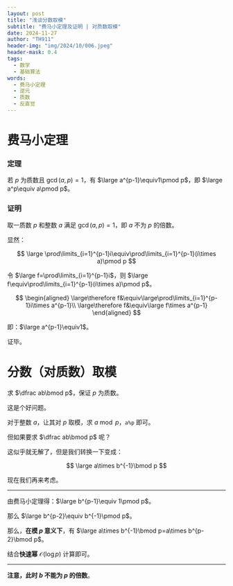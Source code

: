 ```yaml
---
layout: post
title: "浅谈分数取模"
subtitle: "费马小定理及证明 | 对质数取模"
date: 2024-11-27
author: "TH911"
header-img: "img/2024/10/006.jpeg"
header-mask: 0.4
tags:
  - 数学
  - 基础算法
words:
  - 费马小定理
  - 逆元
  - 质数
  - 反直觉
---
```


# 费马小定理

### 定理

若 $p$ 为质数且 $\gcd(a,p)=1$，有 $\large a^{p-1}\equiv1\pmod p$，即 $\large a^p\equiv a\pmod p$。

### 证明

取一质数 $p$ 和整数 $a$ 满足 $\gcd(a,p)=1$，即 $a$ 不为 $p$ 的倍数。

显然：

$$
\large \prod\limits_{i=1}^{p-1}i\equiv\prod\limits_{i=1}^{p-1}(i\times a)\pmod p
$$

令 $\large f=\prod\limits_{i=1}^{p-1}i$，则 $\large f\equiv\prod\limits_{i=1}^{p-1}(i\times a)\pmod p$。

$$
\begin{aligned}
\large\therefore f&\equiv\large\prod\limits_{i=1}^{p-1}i\times a^{p-1}\\
\large\therefore f&\equiv\large f\times a^{p-1}
\end{aligned}
$$

即：$\large a^{p-1}\equiv1$。

证毕。

# 分数（对质数）取模

求 $\dfrac ab\bmod p$，保证 $p$ 为质数。

这是个好问题。

对于整数 $a$，让其对 $p$ 取模，求 $a\bmod p$，`a%p` 即可。

但如果要求 $\dfrac ab\bmod p$ 呢？

这似乎就无解了，但是我们转换一下变成：

$$
\large a\times b^{-1}\bmod p
$$

现在我们再来考虑。

***

由费马小定理得：$\large b^{p-1}\equiv 1\pmod p$。

那么 $\large b^{p-2}\equiv b^{-1}\pmod p$。

那么，**在模 $p$ 意义下**，有 $\large a\times b^{-1}\bmod p=a\times b^{p-2}\bmod p$。

结合**快速幂** $\mathcal O(\log p)$ 计算即可。

***

**注意，此时 $b$ 不能为 $p$ 的倍数**。

